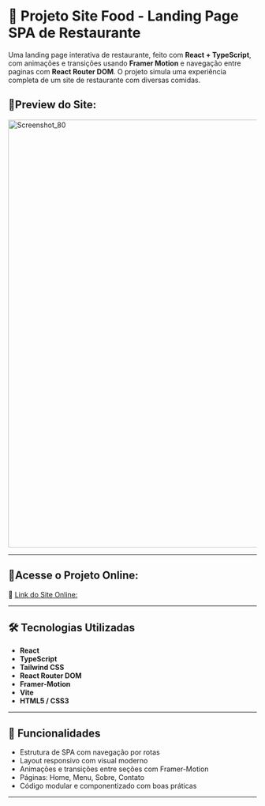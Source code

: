 # 🍔 Projeto Site Food - Landing Page SPA de Restaurante
Uma landing page interativa de restaurante, feito com **React + TypeScript**, com animações e transições usando **Framer Motion** e navegação entre paginas com **React Router DOM**. O projeto simula uma experiência completa de um site de restaurante com diversas comidas.

## 📸Preview do Site: 
<img width="1746" height="866" alt="Screenshot_80" src="https://github.com/user-attachments/assets/be38ae92-9893-4af7-aa64-795a11147bfb" />

---

## 🚀Acesse o Projeto Online:
🔗 [Link do Site Online: ](https://projeto-site-food-olive.vercel.app/)

---

## 🛠️ Tecnologias Utilizadas

- **React**
- **TypeScript**
- **Tailwind CSS**
- **React Router DOM**
- **Framer-Motion**
- **Vite**
- **HTML5 / CSS3**

---

## 📌 Funcionalidades

- Estrutura de SPA com navegação por rotas
- Layout responsivo com visual moderno
- Animações e transições entre seções com Framer-Motion
- Páginas: Home, Menu, Sobre, Contato
- Código modular e componentizado com boas práticas

---
